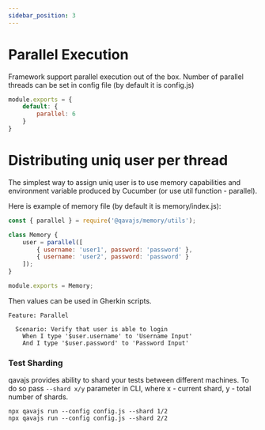 ```yaml
---
sidebar_position: 3
---
```


# Parallel Execution
Framework support parallel execution out of the box. 
Number of parallel threads can be set in config file (by default it is config.js)
```javascript
module.exports = {
    default: {
        parallel: 6
    }
}
```
# Distributing uniq user per thread
The simplest way to assign uniq user is to use memory capabilities and environment variable produced by Cucumber (or use util function - parallel).

Here is example of memory file (by default it is memory/index.js):

```javascript
const { parallel } = require('@qavajs/memory/utils');

class Memory {
    user = parallel([
        { username: 'user1', password: 'password' },
        { username: 'user2', password: 'password' }
    ]);
}

module.exports = Memory;
```

Then values can be used in Gherkin scripts.

```gherkin
Feature: Parallel
  
  Scenario: Verify that user is able to login
    When I type '$user.username' to 'Username Input'
    And I type '$user.password' to 'Password Input'
```

### Test Sharding
qavajs provides ability to shard your tests between different machines. To do so pass `--shard x/y` parameter in CLI,
where x - current shard, y - total number of shards.

```
npx qavajs run --config config.js --shard 1/2
npx qavajs run --config config.js --shard 2/2
```
